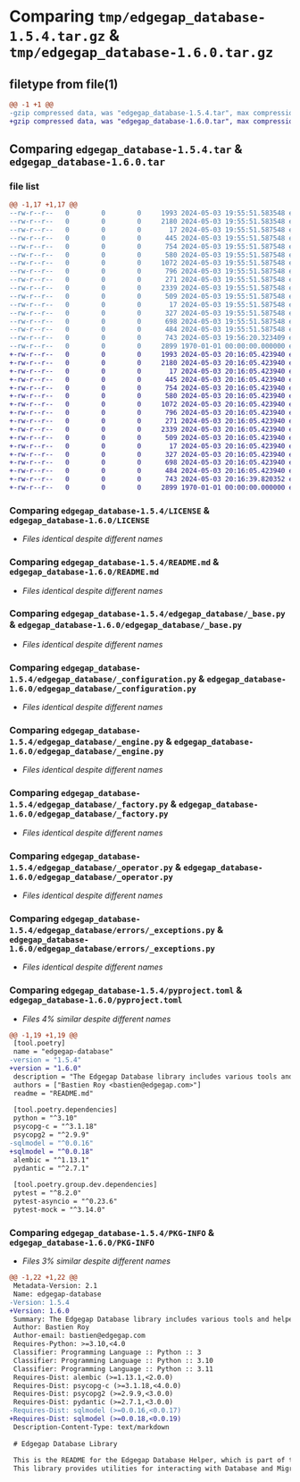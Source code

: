 # Comparing `tmp/edgegap_database-1.5.4.tar.gz` & `tmp/edgegap_database-1.6.0.tar.gz`

## filetype from file(1)

```diff
@@ -1 +1 @@
-gzip compressed data, was "edgegap_database-1.5.4.tar", max compression
+gzip compressed data, was "edgegap_database-1.6.0.tar", max compression
```

## Comparing `edgegap_database-1.5.4.tar` & `edgegap_database-1.6.0.tar`

### file list

```diff
@@ -1,17 +1,17 @@
--rw-r--r--   0        0        0     1993 2024-05-03 19:55:51.583548 edgegap_database-1.5.4/LICENSE
--rw-r--r--   0        0        0     2180 2024-05-03 19:55:51.583548 edgegap_database-1.5.4/README.md
--rw-r--r--   0        0        0       17 2024-05-03 19:55:51.587548 edgegap_database-1.5.4/edgegap_database/BUILD
--rw-r--r--   0        0        0      445 2024-05-03 19:55:51.587548 edgegap_database-1.5.4/edgegap_database/__init__.py
--rw-r--r--   0        0        0      754 2024-05-03 19:55:51.587548 edgegap_database-1.5.4/edgegap_database/_base.py
--rw-r--r--   0        0        0      580 2024-05-03 19:55:51.587548 edgegap_database-1.5.4/edgegap_database/_configuration.py
--rw-r--r--   0        0        0     1072 2024-05-03 19:55:51.587548 edgegap_database-1.5.4/edgegap_database/_engine.py
--rw-r--r--   0        0        0      796 2024-05-03 19:55:51.587548 edgegap_database-1.5.4/edgegap_database/_factory.py
--rw-r--r--   0        0        0      271 2024-05-03 19:55:51.587548 edgegap_database-1.5.4/edgegap_database/_model.py
--rw-r--r--   0        0        0     2339 2024-05-03 19:55:51.587548 edgegap_database-1.5.4/edgegap_database/_operator.py
--rw-r--r--   0        0        0      509 2024-05-03 19:55:51.587548 edgegap_database-1.5.4/edgegap_database/_session.py
--rw-r--r--   0        0        0       17 2024-05-03 19:55:51.587548 edgegap_database-1.5.4/edgegap_database/errors/BUILD
--rw-r--r--   0        0        0      327 2024-05-03 19:55:51.587548 edgegap_database-1.5.4/edgegap_database/errors/__init__.py
--rw-r--r--   0        0        0      698 2024-05-03 19:55:51.587548 edgegap_database-1.5.4/edgegap_database/errors/_exceptions.py
--rw-r--r--   0        0        0      484 2024-05-03 19:55:51.587548 edgegap_database-1.5.4/edgegap_database/errors/_factory.py
--rw-r--r--   0        0        0      743 2024-05-03 19:56:20.323409 edgegap_database-1.5.4/pyproject.toml
--rw-r--r--   0        0        0     2899 1970-01-01 00:00:00.000000 edgegap_database-1.5.4/PKG-INFO
+-rw-r--r--   0        0        0     1993 2024-05-03 20:16:05.423940 edgegap_database-1.6.0/LICENSE
+-rw-r--r--   0        0        0     2180 2024-05-03 20:16:05.423940 edgegap_database-1.6.0/README.md
+-rw-r--r--   0        0        0       17 2024-05-03 20:16:05.423940 edgegap_database-1.6.0/edgegap_database/BUILD
+-rw-r--r--   0        0        0      445 2024-05-03 20:16:05.423940 edgegap_database-1.6.0/edgegap_database/__init__.py
+-rw-r--r--   0        0        0      754 2024-05-03 20:16:05.423940 edgegap_database-1.6.0/edgegap_database/_base.py
+-rw-r--r--   0        0        0      580 2024-05-03 20:16:05.423940 edgegap_database-1.6.0/edgegap_database/_configuration.py
+-rw-r--r--   0        0        0     1072 2024-05-03 20:16:05.423940 edgegap_database-1.6.0/edgegap_database/_engine.py
+-rw-r--r--   0        0        0      796 2024-05-03 20:16:05.423940 edgegap_database-1.6.0/edgegap_database/_factory.py
+-rw-r--r--   0        0        0      271 2024-05-03 20:16:05.423940 edgegap_database-1.6.0/edgegap_database/_model.py
+-rw-r--r--   0        0        0     2339 2024-05-03 20:16:05.423940 edgegap_database-1.6.0/edgegap_database/_operator.py
+-rw-r--r--   0        0        0      509 2024-05-03 20:16:05.423940 edgegap_database-1.6.0/edgegap_database/_session.py
+-rw-r--r--   0        0        0       17 2024-05-03 20:16:05.423940 edgegap_database-1.6.0/edgegap_database/errors/BUILD
+-rw-r--r--   0        0        0      327 2024-05-03 20:16:05.423940 edgegap_database-1.6.0/edgegap_database/errors/__init__.py
+-rw-r--r--   0        0        0      698 2024-05-03 20:16:05.423940 edgegap_database-1.6.0/edgegap_database/errors/_exceptions.py
+-rw-r--r--   0        0        0      484 2024-05-03 20:16:05.423940 edgegap_database-1.6.0/edgegap_database/errors/_factory.py
+-rw-r--r--   0        0        0      743 2024-05-03 20:16:39.820352 edgegap_database-1.6.0/pyproject.toml
+-rw-r--r--   0        0        0     2899 1970-01-01 00:00:00.000000 edgegap_database-1.6.0/PKG-INFO
```

### Comparing `edgegap_database-1.5.4/LICENSE` & `edgegap_database-1.6.0/LICENSE`

 * *Files identical despite different names*

### Comparing `edgegap_database-1.5.4/README.md` & `edgegap_database-1.6.0/README.md`

 * *Files identical despite different names*

### Comparing `edgegap_database-1.5.4/edgegap_database/_base.py` & `edgegap_database-1.6.0/edgegap_database/_base.py`

 * *Files identical despite different names*

### Comparing `edgegap_database-1.5.4/edgegap_database/_configuration.py` & `edgegap_database-1.6.0/edgegap_database/_configuration.py`

 * *Files identical despite different names*

### Comparing `edgegap_database-1.5.4/edgegap_database/_engine.py` & `edgegap_database-1.6.0/edgegap_database/_engine.py`

 * *Files identical despite different names*

### Comparing `edgegap_database-1.5.4/edgegap_database/_factory.py` & `edgegap_database-1.6.0/edgegap_database/_factory.py`

 * *Files identical despite different names*

### Comparing `edgegap_database-1.5.4/edgegap_database/_operator.py` & `edgegap_database-1.6.0/edgegap_database/_operator.py`

 * *Files identical despite different names*

### Comparing `edgegap_database-1.5.4/edgegap_database/errors/_exceptions.py` & `edgegap_database-1.6.0/edgegap_database/errors/_exceptions.py`

 * *Files identical despite different names*

### Comparing `edgegap_database-1.5.4/pyproject.toml` & `edgegap_database-1.6.0/pyproject.toml`

 * *Files 4% similar despite different names*

```diff
@@ -1,19 +1,19 @@
 [tool.poetry]
 name = "edgegap-database"
-version = "1.5.4"
+version = "1.6.0"
 description = "The Edgegap Database library includes various tools and helpers for interacting with Database and Migrations. It is designed for use within the Edgegap organization."
 authors = ["Bastien Roy <bastien@edgegap.com>"]
 readme = "README.md"
 
 [tool.poetry.dependencies]
 python = "^3.10"
 psycopg-c = "^3.1.18"
 psycopg2 = "^2.9.9"
-sqlmodel = "^0.0.16"
+sqlmodel = "^0.0.18"
 alembic = "^1.13.1"
 pydantic = "^2.7.1"
 
 [tool.poetry.group.dev.dependencies]
 pytest = "^8.2.0"
 pytest-asyncio = "^0.23.6"
 pytest-mock = "^3.14.0"
```

### Comparing `edgegap_database-1.5.4/PKG-INFO` & `edgegap_database-1.6.0/PKG-INFO`

 * *Files 3% similar despite different names*

```diff
@@ -1,22 +1,22 @@
 Metadata-Version: 2.1
 Name: edgegap-database
-Version: 1.5.4
+Version: 1.6.0
 Summary: The Edgegap Database library includes various tools and helpers for interacting with Database and Migrations. It is designed for use within the Edgegap organization.
 Author: Bastien Roy
 Author-email: bastien@edgegap.com
 Requires-Python: >=3.10,<4.0
 Classifier: Programming Language :: Python :: 3
 Classifier: Programming Language :: Python :: 3.10
 Classifier: Programming Language :: Python :: 3.11
 Requires-Dist: alembic (>=1.13.1,<2.0.0)
 Requires-Dist: psycopg-c (>=3.1.18,<4.0.0)
 Requires-Dist: psycopg2 (>=2.9.9,<3.0.0)
 Requires-Dist: pydantic (>=2.7.1,<3.0.0)
-Requires-Dist: sqlmodel (>=0.0.16,<0.0.17)
+Requires-Dist: sqlmodel (>=0.0.18,<0.0.19)
 Description-Content-Type: text/markdown
 
 # Edgegap Database Library
 
 This is the README for the Edgegap Database Helper, which is part of the Edgegap suite of helpers.
 This library provides utilities for interacting with Database and Migrations.
```

